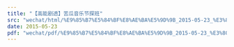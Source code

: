 ```yaml
---
title: "【高能剧透】苦瓜音乐节探班"
src: "wechat/html/%E9%85%B7%E5%84%BF%E8%AE%BA%E5%9D%9B_2015-05-23_%E3%80%90%E9%AB%98%E8%83%BD%E5%89%A7%E9%80%8F%E3%80%91%E8%8B%A6%E7%93%9C%E9%9F%B3%E4%B9%90%E8%8A%82%E6%8E%A2%E7%8F%AD.html"
date: 2015-05-23
pdf: "wechat/pdf/%E9%85%B7%E5%84%BF%E8%AE%BA%E5%9D%9B_2015-05-23_%E3%80%90%E9%AB%98%E8%83%BD%E5%89%A7%E9%80%8F%E3%80%91%E8%8B%A6%E7%93%9C%E9%9F%B3%E4%B9%90%E8%8A%82%E6%8E%A2%E7%8F%AD.pdf"
---
```

